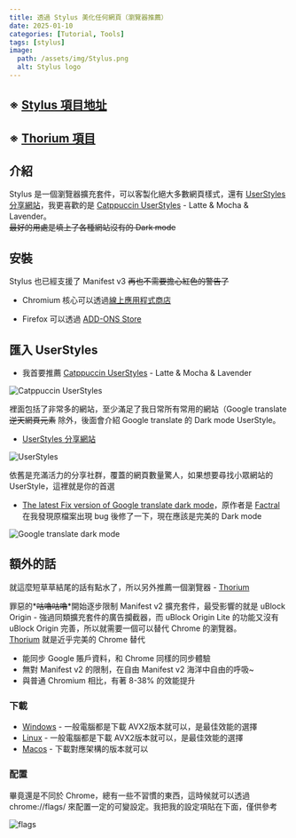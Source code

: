 ```yaml
---
title: 透過 Stylus 美化任何網頁（瀏覽器推薦）
date: 2025-01-10
categories: [Tutorial, Tools]
tags: [stylus]
image:
  path: /assets/img/Stylus.png
  alt: Stylus logo
---
```


## ※ [Stylus 項目地址](https://github.com/openstyles/stylus)

## ※ [Thorium 項目](https://thorium.rocks/)

## 介紹

Stylus 是一個瀏覽器擴充套件，可以客製化絕大多數網頁樣式，還有 [UserStyles 分享網站](https://userstyles.world/explore)，我更喜歡的是 [Catppuccin UserStyles](https://catppuccin-userstyles-customizer.uncenter.dev/) - Latte & Mocha & Lavender。  
~~最好的用處是填上了各種網站沒有的 Dark mode~~  

## 安裝

Stylus 也已經支援了 Manifest v3 ~~再也不需要擔心紅色的警告了~~

  - Chromium 核心可以透過[線上應用程式商店](https://chromewebstore.google.com/detail/stylus/clngdbkpkpeebahjckkjfobafhncgmne)

  - Firefox 可以透過 [ADD-ONS Store](https://addons.mozilla.org/zh-TW/firefox/addon/styl-us/)

## 匯入 UserStyles

  - 我首要推薦 [Catppuccin UserStyles](https://catppuccin-userstyles-customizer.uncenter.dev/) - Latte & Mocha & Lavender

<img src="https://image.gholts.top/20250110185710131.png" alt="Catppuccin UserStyles">

裡面包括了非常多的網站，至少滿足了我日常所有常用的網站（Google translate ~~逆天網頁元素~~ 除外，後面會介紹 Google translate 的 Dark mode UserStyle。

  - [UserStyles 分享網站](https://userstyles.world/explore)

<img src="https://image.gholts.top/20250110190629858.png" alt="UserStyles">

依舊是充滿活力的分享社群，覆蓋的網頁數量驚人，如果想要尋找小眾網站的 UserStyle，這裡就是你的首選

  - [The latest Fix version of Google translate dark mode](https://github.com/Gholts/dotfiles/raw/refs/heads/main/DarkMain.user.css)，原作者是 [Factral](https://github.com/Factral) 在我發現原檔案出現 bug 後修了一下，現在應該是完美的 Dark mode

<img src="https://image.gholts.top/20250110191322088.png" alt="Google translate dark mode">

## 額外的話

就這麼短草草結尾的話有點水了，所以另外推薦一個瀏覽器 - [Thorium](https://thorium.rocks/)

罪惡的*~~咕嚕咕嚕~~*開始逐步限制 Manifest v2 擴充套件，最受影響的就是 uBlock Origin - 強過同類擴充套件的廣告攔截器，而 uBlock Origin Lite 的功能又沒有 uBlock Origin 完善，所以就需要一個可以替代 Chrome 的瀏覽器。  
[Thorium](https://thorium.rocks/) 就是近乎完美的 Chrome 替代

  - 能同步 Google 賬戶資料，和 Chrome 同樣的同步體驗
  - 無對 Manifest v2 的限制，在自由 Manifest v2 海洋中自由的呼吸~
  - 與普通 Chromium 相比，有著 8-38% 的效能提升

### 下載

  - [Windows](https://github.com/Alex313031/Thorium-Win/releases/latest) - 一般電腦都是下載 AVX2版本就可以，是最佳效能的選擇
  - [Linux](https://github.com/Alex313031/Thorium/releases/latest) - 一般電腦都是下載 AVX2版本就可以，是最佳效能的選擇
  - [Macos](https://github.com/Alex313031/Thorium-MacOS/releases/latest) - 下載對應架構的版本就可以

### 配置

畢竟還是不同於 Chrome，總有一些不習慣的東西，這時候就可以透過 chrome://flags/ 來配置一定的可變設定。我把我的設定項貼在下面，僅供參考

<img src="https://image.gholts.top/20250110194554373.png" alt="flags">